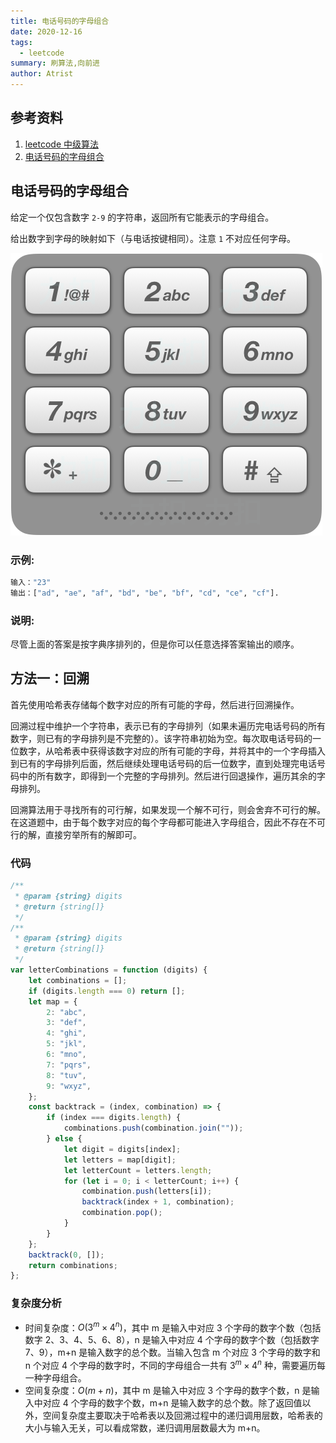 ```yaml
---
title: 电话号码的字母组合
date: 2020-12-16
tags:
  - leetcode
summary: 刷算法,向前进
author: Atrist
---
```


## 参考资料

1. [leetcode 中级算法](https://leetcode-cn.com/leetbook/detail/top-interview-questions-medium/)
2. [电话号码的字母组合](https://leetcode-cn.com/problems/letter-combinations-of-a-phone-number/description/)
## 电话号码的字母组合
给定一个仅包含数字 `2-9` 的字符串，返回所有它能表示的字母组合。

给出数字到字母的映射如下（与电话按键相同）。注意 `1` 不对应任何字母。

![](./images/17_telephone_keypad.png)


### 示例:
```bash
输入："23"
输出：["ad", "ae", "af", "bd", "be", "bf", "cd", "ce", "cf"].
```
### 说明:
尽管上面的答案是按字典序排列的，但是你可以任意选择答案输出的顺序。

## 方法一：回溯
首先使用哈希表存储每个数字对应的所有可能的字母，然后进行回溯操作。

回溯过程中维护一个字符串，表示已有的字母排列（如果未遍历完电话号码的所有数字，则已有的字母排列是不完整的）。该字符串初始为空。每次取电话号码的一位数字，从哈希表中获得该数字对应的所有可能的字母，并将其中的一个字母插入到已有的字母排列后面，然后继续处理电话号码的后一位数字，直到处理完电话号码中的所有数字，即得到一个完整的字母排列。然后进行回退操作，遍历其余的字母排列。

回溯算法用于寻找所有的可行解，如果发现一个解不可行，则会舍弃不可行的解。在这道题中，由于每个数字对应的每个字母都可能进入字母组合，因此不存在不可行的解，直接穷举所有的解即可。
### 代码
```js
/**
 * @param {string} digits
 * @return {string[]}
 */
/**
 * @param {string} digits
 * @return {string[]}
 */
var letterCombinations = function (digits) {
    let combinations = [];
    if (digits.length === 0) return [];
    let map = {
        2: "abc",
        3: "def",
        4: "ghi",
        5: "jkl",
        6: "mno",
        7: "pqrs",
        8: "tuv",
        9: "wxyz",
    };
    const backtrack = (index, combination) => {
        if (index === digits.length) {
            combinations.push(combination.join(""));
        } else {
            let digit = digits[index];
            let letters = map[digit];
            let letterCount = letters.length;
            for (let i = 0; i < letterCount; i++) {
                combination.push(letters[i]);
                backtrack(index + 1, combination);
                combination.pop();
            }
        }
    };
    backtrack(0, []);
    return combinations;
};
```

### 复杂度分析

- 时间复杂度：$O(3^m \times 4^n)$，其中 m 是输入中对应 3 个字母的数字个数（包括数字 2、3、4、5、6、8），n 是输入中对应 4 个字母的数字个数（包括数字 7、9），m+n 是输入数字的总个数。当输入包含 m 个对应 3 个字母的数字和 n 个对应 4 个字母的数字时，不同的字母组合一共有 $3^m \times 4^n$ 种，需要遍历每一种字母组合。
- 空间复杂度：$O(m+n)$，其中 m 是输入中对应 3 个字母的数字个数，n 是输入中对应 4 个字母的数字个数，m+n 是输入数字的总个数。除了返回值以外，空间复杂度主要取决于哈希表以及回溯过程中的递归调用层数，哈希表的大小与输入无关，可以看成常数，递归调用层数最大为 m+n。

